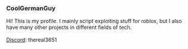 ### CoolGermanGuy
Hi! This is my profile. I mainly script exploiting stuff for roblox, but I also have many other projects in different fields of tech.
<br>
<br>
[Discord](https://discord.com/channels/@me): thereal3651
